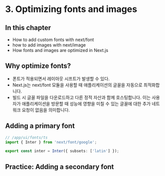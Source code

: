 # 3. Optimizing fonts and images

## In this chapter

- How to add custom fonts with next/font
- how to add images with next/image
- How fonts and images are optimized in Next.js

## Why optimize fonts?

- 폰트가 적용되면서 레이아웃 시프트가 발생할 수 있다.
- Next.js는 next/font 모듈을 사용할 때 애플리케이션의 글꼴을 자동으로 최적화합니다.
- 빌드 시 글꼴 파일을 다운로드하고 다른 정적 자산과 함께 호스팅합니다. 이는 사용자가 애플리케이션을 방문할 때 성능에 영향을 미칠 수 있는 글꼴에 대한 추가 네트워크 요청이 없음을 의미합니다.

## Adding a primary font

```ts
// /app/ui/fonts/ts
import { Inter } from 'next/font/google';

export const inter = Inter({ subsets: ['latin'] });
```

## Practice: Adding a secondary font
